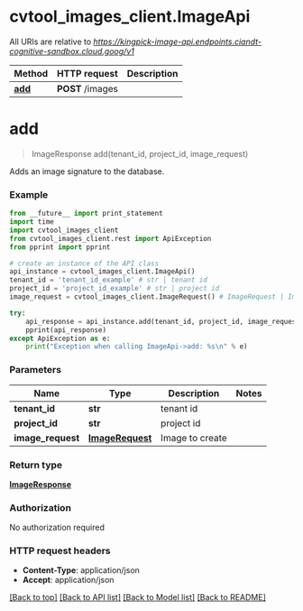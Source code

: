 # cvtool_images_client.ImageApi

All URIs are relative to *https://kingpick-image-api.endpoints.ciandt-cognitive-sandbox.cloud.goog/v1*

Method | HTTP request | Description
------------- | ------------- | -------------
[**add**](ImageApi.md#add) | **POST** /images | 


# **add**
> ImageResponse add(tenant_id, project_id, image_request)



Adds an image signature to the database.

### Example 
```python
from __future__ import print_statement
import time
import cvtool_images_client
from cvtool_images_client.rest import ApiException
from pprint import pprint

# create an instance of the API class
api_instance = cvtool_images_client.ImageApi()
tenant_id = 'tenant_id_example' # str | tenant id
project_id = 'project_id_example' # str | project id
image_request = cvtool_images_client.ImageRequest() # ImageRequest | Image to create

try: 
    api_response = api_instance.add(tenant_id, project_id, image_request)
    pprint(api_response)
except ApiException as e:
    print("Exception when calling ImageApi->add: %s\n" % e)
```

### Parameters

Name | Type | Description  | Notes
------------- | ------------- | ------------- | -------------
 **tenant_id** | **str**| tenant id | 
 **project_id** | **str**| project id | 
 **image_request** | [**ImageRequest**](ImageRequest.md)| Image to create | 

### Return type

[**ImageResponse**](ImageResponse.md)

### Authorization

No authorization required

### HTTP request headers

 - **Content-Type**: application/json
 - **Accept**: application/json

[[Back to top]](#) [[Back to API list]](../README.md#documentation-for-api-endpoints) [[Back to Model list]](../README.md#documentation-for-models) [[Back to README]](../README.md)

